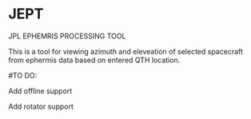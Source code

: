 # JEPT
JPL EPHEMRIS PROCESSING TOOL


This is a tool for viewing azimuth and eleveation of selected spacecraft from ephermis data based on entered QTH location.


#TO DO:

Add offline support

Add rotator support
